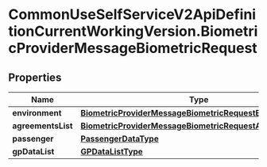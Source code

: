 # CommonUseSelfServiceV2ApiDefinitionCurrentWorkingVersion.BiometricProviderMessageBiometricRequest

## Properties
Name | Type | Description | Notes
------------ | ------------- | ------------- | -------------
**environment** | [**BiometricProviderMessageBiometricRequestEnvironment**](BiometricProviderMessageBiometricRequestEnvironment.md) |  | [optional] 
**agreementsList** | [**BiometricProviderMessageBiometricRequestAgreementsList**](BiometricProviderMessageBiometricRequestAgreementsList.md) |  | [optional] 
**passenger** | [**PassengerDataType**](PassengerDataType.md) |  | [optional] 
**gpDataList** | [**GPDataListType**](GPDataListType.md) |  | [optional] 
